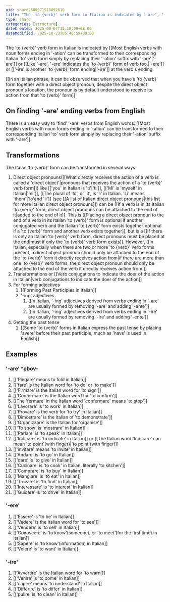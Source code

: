 ```yaml
---
uid: shard2509071518092610
title: "The 'to {verb}' verb form in Italian is indicated by '-are', '-ere' or '-ire' at the verb's ending"
type: shard
categories: [structure]
dateCreated: 2025-09-07T15:18:09+08:00
dateModified: 2025-10-23T05:46:59+00:00
---
```

The 'to {verb}' verb form in Italian is indicated by [[Most English verbs with noun forms ending in '-ation' can be transformed to their corresponding Italian 'to' verb form simply by replacing their '-ation' suffix with '-are'|'-are']] or [[Like '-are', '-ere' indicates the 'to {verb}' form of verb too.|'-ere']] or [['-ire' is another 'to {verb}' form ending|'-ire']] at the verb's ending. 

[[In an Italian phrase, it can be observed that when you have a 'to {verb}' form together with a direct object pronoun, despite the direct object pronoun's location, the pronoun is by default understood to receive its action from that 'to {verb}' form]]
## On finding '-are' ending verbs from English
There is an easy way to 'find' '-are' verbs from English words: [[Most English verbs with noun forms ending in '-ation' can be transformed to their corresponding Italian 'to' verb form simply by replacing their '-ation' suffix with '-are']].

## Transformations
The Italan 'to {verb}' form can be transformed in several ways:

1. Direct object pronouns([[What directly receives the action of a verb is called a 'direct object'|pronouns that receives the action of a 'to {verb}' verb form]]) like [['you' in Italian is 'ti'|'ti']], [['Mi' is 'myself' in Italian|'mi']], [[The plural of 'lo', or 'it', is 'li' in Italian. 'Li' means 'them'|'lo'and 'li']] (see [[A list of Italian direct object pronouns|this list for more Italian direct object pronouns]]) can be [[If a verb is in its Italian 'to {verb}' form, direct object pronouns can be attached to the end of it|added to the end of it]]. This is [[Placing a direct object pronoun to the end of a verb in its Italian 'to {verb}' form is optional if another conjugated verb and the Italian 'to {verb}' form exists together|optional if a 'to {verb}' form and another verb exists together]], but is a [[If there is only an Italian 'to {verb}' verb form, direct pronouns must be placed at the end|must if only the 'to {verb}' verb form exists]]. However, [[In Italian, especially when there are two or more 'to {verb}' verb forms present, a direct object pronoun should only be attached to the end of the 'to {verb}' form it directly receives action from|if there are more than one 'to {verb}' verb forms, the direct object pronoun should only be attached to the end of the verb it directly receives action from.]]
2. Transformations or [[Verb conjugations to indicate the doer of the action in Italian|verb conjugations to indicate the doer of the action]]
3. For forming adjectives
	1. [[Forming Past Participles in Italian]]
	2. '-ing' adjectives
		1. [[In Italian, '-ing' adjectives derived from verbs ending in '-are' are usually formed by removing '-are' and adding '-ante']]
		2. [[In Italian, '-ing' adjectives derived from verbs ending in '-ire' are usually formed by removing '-ire' and adding '-ente']]
4. Getting the past tense
	1. [[Some 'to {verb}' forms in Italian express the past tense by placing 'avere' before their past participle, much as 'have' is used in English]]
## Examples
### '-are' ^pbov-
1. [['Piegare' means to fold in Italian]]
2. [['fare' is the Italian word for 'to do' or 'to make']]
3. [['Firmare' is the Italian word for 'to sign']]
4. [['Confermare' is the Italian word for 'to confirm']]
5. [[The 'fermare' in the Italian word 'confermare' means 'to stop']]
6. [['Lavorare' is 'to work' in Italian]]
7. [['Provare' is the verb for 'to try' in Italian]]
8. [['Dimostrare' is the Italian of 'to demonstrate']]
9. [['Organizzare' is the Italian for 'organise']]
10. [['To show' is 'mostrare' in Italian]] 
11. [['Parlare' is 'to speak' in Italian]]
12. [['Indicare' is 'to indicate' in Italian]] or [[The Italian word 'Indicare' can mean 'to point'(with finger)|'to point'(with finger)]]
13. [['invitare' means 'to invite' in Italian]]
14. [['Andare' is 'to go' in Italian]]
15. [['dare' is 'to give' in Italian]]
16. [['Cucinare' is 'to cook' in Italian, literally 'to kitchen']]
17. [['Comprare' is 'to buy' in Italian]]
18. [['Mangiare' is 'to eat' in Italian]]
19. [['Trovare' is 'to find' in Italian]]
20. [['Interessare' is 'to interest' in Italian]]
21. [['Guidare' is 'to drive' in Italian]]
### '-ere'
1. [['Essere' is 'to be' in Italian]]
2. [['Vedere' is the Italian word for 'to see']]
3. [['Vendere' is 'to sell' in Italian]]
4. [['Conoscere' is 'to know'(someone), or 'to meet'(for the first time) in Italian]]
5. [['Sapere' is 'to know'(information) in Italian]]
6. [['Volere' is 'to want' in Italian]]

### '-ire'
1. [['Avvertire' is the Italian word for 'to warn']]
2. [['Venire' is 'to come' in Italian]]
3. [['capire' means 'to understand' in Italian]]
4. [['Differire' is 'to differ' in Italian]]
5. [['pulire' is 'to clean' in Italian]]